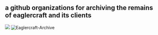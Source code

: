  ## a github organizations for archiving the remains of eaglercraft and its clients
 <img src="https://img.shields.io/badge/Archived%20repos-5-brightgreen" />
 <img src="https://komarev.com/ghpvc/?username=Eaglercraft-Archive&label=views&color=001eff&style=flat" alt="Eaglercraft-Archive" />
